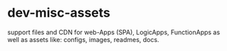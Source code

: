 # dev-misc-assets
support files and CDN for web-Apps (SPA), LogicApps, FunctionApps as well as assets like:   configs, images, readmes, docs.

